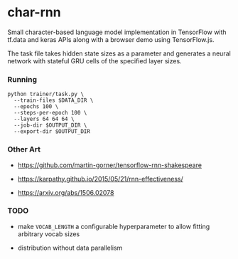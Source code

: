 # char-rnn

Small character-based language model implementation in TensorFlow with tf.data and keras APIs along with a browser demo using TensorFlow.js.

The task file takes hidden state sizes as a parameter and generates a neural network with stateful GRU cells of the specified layer sizes.

### Running

```
python trainer/task.py \
  --train-files $DATA_DIR \
  --epochs 100 \
  --steps-per-epoch 100 \
  --layers 64 64 64 \
  --job-dir $OUTPUT_DIR \
  --export-dir $OUTPUT_DIR
```

### Other Art

- https://github.com/martin-gorner/tensorflow-rnn-shakespeare

- https://karpathy.github.io/2015/05/21/rnn-effectiveness/

- https://arxiv.org/abs/1506.02078

### TODO

- make `VOCAB_LENGTH` a configurable hyperparameter to allow fitting arbitrary vocab sizes

- distribution without data parallelism
